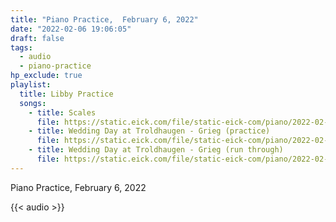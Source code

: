```yaml
---
title: "Piano Practice,  February 6, 2022"
date: "2022-02-06 19:06:05"
draft: false
tags:
  - audio
  - piano-practice
hp_exclude: true
playlist:
  title: Libby Practice
  songs:
    - title: Scales
      file: https://static.eick.com/file/static-eick-com/piano/2022-02-06-001.mp3
    - title: Wedding Day at Troldhaugen - Grieg (practice)
      file: https://static.eick.com/file/static-eick-com/piano/2022-02-06-002.mp3
    - title: Wedding Day at Troldhaugen - Grieg (run through)
      file: https://static.eick.com/file/static-eick-com/piano/2022-02-06-003.mp3
---
```


Piano Practice, February 6, 2022

<!--more-->

{{< audio >}}
